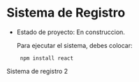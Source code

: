 <h1> Sistema de Registro</h1> 

- Estado de proyecto: En construccion.

  Para ejecutar el sistema, debes colocar:

  `` npm install react`` 

Sistema de registro 2
